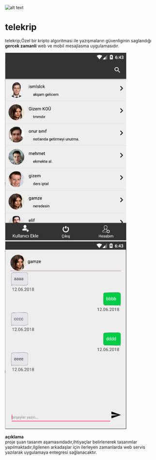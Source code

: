 ![alt text](https://avatars2.githubusercontent.com/u/36377579?s=400&u=6e2bfbcbf962dc9d1219b224e12b80f009ec50d9&v=4)
# telekrip
telekrip;Özel bir kripto algoritmasi ile yazışmaların güvenliginin saglandığı **gercek zamanli** web ve mobil mesajlasma
uygulamasıdır.<br>

<img src="https://github.com/telekrip-bitirme-projesi/telekrip/blob/master/Ekran%20Resmi%202018-02-21%2016.00.16.png" width="400"/> <img src="https://github.com/telekrip-bitirme-projesi/telekrip/blob/master/Ekran%20Resmi%202018-02-21%2016.00.33.png" width="400"/> <br>

**açıklama**
<br>
proje şuan tasarım aşamasındadır,ihtiyaçlar belirlenerek tasarımlar yapılmaktadır,ilgilenen arkadaşlar için ilerleyen zamanlarda web servis yazılarak uygulamaya entegresi sağlanacaktır.
